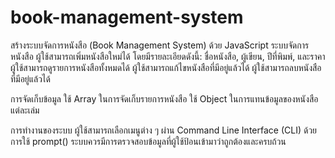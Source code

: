 # book-management-system
สร้างระบบจัดการหนังสือ (Book Management System) ด้วย JavaScript
ระบบจัดการหนังสือ
ผู้ใช้สามารถเพิ่มหนังสือใหม่ได้ โดยมีรายละเอียดดังนี้: ชื่อหนังสือ, ผู้เขียน, ปีที่พิมพ์, และราคา
ผู้ใช้สามารถดูรายการหนังสือทั้งหมดได้
ผู้ใช้สามารถแก้ไขหนังสือที่มีอยู่แล้วได้
ผู้ใช้สามารถลบหนังสือที่มีอยู่แล้วได้


การจัดเก็บข้อมูล
ใช้ Array ในการจัดเก็บรายการหนังสือ
ใช้ Object ในการแทนข้อมูลของหนังสือแต่ละเล่ม


การทำงานของระบบ
ผู้ใช้สามารถเลือกเมนูต่าง ๆ ผ่าน Command Line Interface (CLI) ด้วยการใช้ prompt()
ระบบควรมีการตรวจสอบข้อมูลที่ผู้ใช้ป้อนเข้ามาว่าถูกต้องและครบถ้วน
